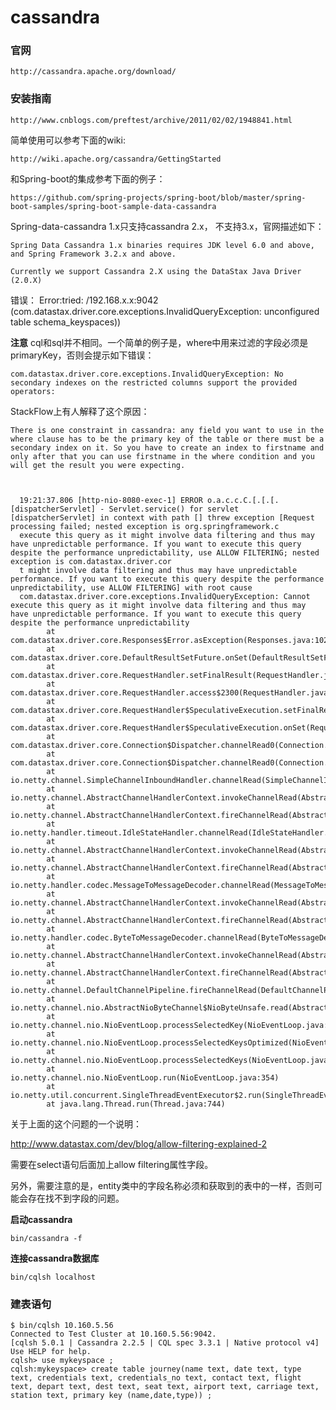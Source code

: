 # cassandra

### 官网
    http://cassandra.apache.org/download/

### 安装指南

    http://www.cnblogs.com/preftest/archive/2011/02/02/1948841.html


简单使用可以参考下面的wiki:

    http://wiki.apache.org/cassandra/GettingStarted

和Spring-boot的集成参考下面的例子：

    https://github.com/spring-projects/spring-boot/blob/master/spring-boot-samples/spring-boot-sample-data-cassandra


Spring-data-cassandra 1.x只支持cassandra 2.x， 不支持3.x，官网描述如下：

    Spring Data Cassandra 1.x binaries requires JDK level 6.0 and above, and Spring Framework 3.2.x and above.

    Currently we support Cassandra 2.X using the DataStax Java Driver (2.0.X)


错误：
    Error:tried: /192.168.x.x:9042 (com.datastax.driver.core.exceptions.InvalidQueryException: unconfigured table schema_keyspaces))

**注意**
cql和sql并不相同。一个简单的例子是，where中用来过滤的字段必须是primaryKey，否则会提示如下错误：

    com.datastax.driver.core.exceptions.InvalidQueryException: No secondary indexes on the restricted columns support the provided operators:

StackFlow上有人解释了这个原因：

    There is one constraint in cassandra: any field you want to use in the where clause has to be the primary key of the table or there must be a secondary index on it. So you have to create an index to firstname and only after that you can use firstname in the where condition and you will get the result you were expecting.



      19:21:37.806 [http-nio-8080-exec-1] ERROR o.a.c.c.C.[.[.[.[dispatcherServlet] - Servlet.service() for servlet [dispatcherServlet] in context with path [] threw exception [Request processing failed; nested exception is org.springframework.c
      execute this query as it might involve data filtering and thus may have unpredictable performance. If you want to execute this query despite the performance unpredictability, use ALLOW FILTERING; nested exception is com.datastax.driver.cor
      t might involve data filtering and thus may have unpredictable performance. If you want to execute this query despite the performance unpredictability, use ALLOW FILTERING] with root cause
      com.datastax.driver.core.exceptions.InvalidQueryException: Cannot execute this query as it might involve data filtering and thus may have unpredictable performance. If you want to execute this query despite the performance unpredictability
            at com.datastax.driver.core.Responses$Error.asException(Responses.java:102)
            at com.datastax.driver.core.DefaultResultSetFuture.onSet(DefaultResultSetFuture.java:149)
            at com.datastax.driver.core.RequestHandler.setFinalResult(RequestHandler.java:183)
            at com.datastax.driver.core.RequestHandler.access$2300(RequestHandler.java:44)
            at   com.datastax.driver.core.RequestHandler$SpeculativeExecution.setFinalResult(RequestHandler.java:751)
            at com.datastax.driver.core.RequestHandler$SpeculativeExecution.onSet(RequestHandler.java:573)
            at com.datastax.driver.core.Connection$Dispatcher.channelRead0(Connection.java:1009)
            at com.datastax.driver.core.Connection$Dispatcher.channelRead0(Connection.java:932)
            at io.netty.channel.SimpleChannelInboundHandler.channelRead(SimpleChannelInboundHandler.java:105)
            at io.netty.channel.AbstractChannelHandlerContext.invokeChannelRead(AbstractChannelHandlerContext.java:339)
            at io.netty.channel.AbstractChannelHandlerContext.fireChannelRead(AbstractChannelHandlerContext.java:324)
            at io.netty.handler.timeout.IdleStateHandler.channelRead(IdleStateHandler.java:254)
            at io.netty.channel.AbstractChannelHandlerContext.invokeChannelRead(AbstractChannelHandlerContext.java:339)
            at io.netty.channel.AbstractChannelHandlerContext.fireChannelRead(AbstractChannelHandlerContext.java:324)
            at io.netty.handler.codec.MessageToMessageDecoder.channelRead(MessageToMessageDecoder.java:103)
            at io.netty.channel.AbstractChannelHandlerContext.invokeChannelRead(AbstractChannelHandlerContext.java:339)
            at io.netty.channel.AbstractChannelHandlerContext.fireChannelRead(AbstractChannelHandlerContext.java:324)
            at io.netty.handler.codec.ByteToMessageDecoder.channelRead(ByteToMessageDecoder.java:242)
            at io.netty.channel.AbstractChannelHandlerContext.invokeChannelRead(AbstractChannelHandlerContext.java:339)
            at io.netty.channel.AbstractChannelHandlerContext.fireChannelRead(AbstractChannelHandlerContext.java:324)
            at io.netty.channel.DefaultChannelPipeline.fireChannelRead(DefaultChannelPipeline.java:847)
            at io.netty.channel.nio.AbstractNioByteChannel$NioByteUnsafe.read(AbstractNioByteChannel.java:131)
            at io.netty.channel.nio.NioEventLoop.processSelectedKey(NioEventLoop.java:511)
            at io.netty.channel.nio.NioEventLoop.processSelectedKeysOptimized(NioEventLoop.java:468)
            at io.netty.channel.nio.NioEventLoop.processSelectedKeys(NioEventLoop.java:382)
            at io.netty.channel.nio.NioEventLoop.run(NioEventLoop.java:354)
            at io.netty.util.concurrent.SingleThreadEventExecutor$2.run(SingleThreadEventExecutor.java:111)
            at java.lang.Thread.run(Thread.java:744)


关于上面的这个问题的一个说明：

http://www.datastax.com/dev/blog/allow-filtering-explained-2

需要在select语句后面加上allow filtering属性字段。


另外，需要注意的是，entity类中的字段名称必须和获取到的表中的一样，否则可能会存在找不到字段的问题。

**启动cassandra**

    bin/cassandra -f

**连接cassandra数据库**

    bin/cqlsh localhost

### 建表语句
~~~
$ bin/cqlsh 10.160.5.56
Connected to Test Cluster at 10.160.5.56:9042.
[cqlsh 5.0.1 | Cassandra 2.2.5 | CQL spec 3.3.1 | Native protocol v4]
Use HELP for help.
cqlsh> use mykeyspace ;
cqlsh:mykeyspace> create table journey(name text, date text, type text, credentials text, credentials_no text, contact text, flight text, depart text, dest text, seat text, airport text, carriage text, station text, primary key (name,date,type)) ;
~~~